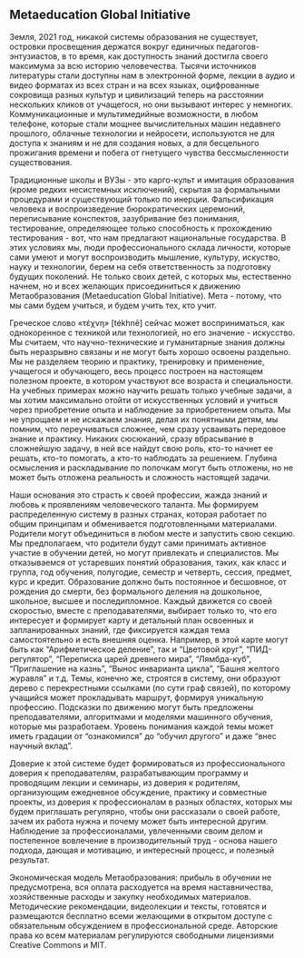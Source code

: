 ## Metaeducation Global Initiative

Земля, 2021 год, никакой системы образования не существует, островки просвещения
держатся вокруг единичных педагогов-энтузиастов, в то время, как доступность
знаний достигла своего максимума за всю историю человечества. Тысячи источников
литературы стали доступны нам в электронной форме, лекции в аудио и видео
форматах из всех стран и на всех языках, оцифрованные сокровища разных культур и
цивилизаций теперь на расстоянии нескольких кликов от учащегося, но они вызывают
интерес у немногих. Коммуникационные и мультимедийные возможности, в
любом телефоне, которые стали мощнее вычислительных машин недавнего прошлого,
облачные технологии и нейросети, используются не для доступа к знаниям и не для
создания новых, а для бесцельного прожигания времени и побега от гнетущего
чувства бессмысленности существования.

Традиционные школы и ВУЗы - это карго-культ и имитация образования (кроме редких несистемных исключений),
скрытая за формальными процедурами и существующий только по инерции.
Фальсификация человека и воспроизведение бюрократических церемоний,
переписывание конспектов, зазубривание без понимания, тестирование,
определяющее только способность к прохождению тестирования - вот, что нам предлагают национальные государства. В этих условиях мы,
люди профессионального склада личности, которые сами умеют и могут воспроизводить мышление,
культуру, искуство, науку и технологии, берем на себя ответственность за
подготовку будущих поколений. Не только своих детей, с которых мы, естественно
начнем, но и всех желающих присоединиться к движению Метаобразования
(Metaeducation Global Initiative). Мета - потому, что мы сами будем учиться, и будем учить тех, кто учит.

Греческое слово «τέχνη» [tékhnē] сейчас может
восприниматься, как однокоренное с техникой или технологией, но его значение -
искусство. Мы считаем, что научно-технические и гуманитарные знания должны быть
неразрывно связаны и не могут быть хорошо освоены раздельно. Мы не разделяем теорию и практику,
тренировку и применение, учащегося и обучающего, весь процесс построен на настоящем полезном проекте,
в котором участвуют все возраста и специальности.
На учебных примерах можно научить решать только учебные задачи, а мы хотим максимально отойти от
искусственных условий и учиться через приобретение опыта и наблюдение за приобретением опыта.
Мы не упрощаем и не искажаем знания, делая их понятными детям, мы помним, что переучиваться сложнее,
чем сразу усваивать передовое знание и практику. Никаких сюсюканий, сразу вбрасывание в сложнейшую задачу,
в ней все найдут свою роль, кто-то начнет ее решать, кто-то помогать, а кто-то наблюдать за решением.
Глубина осмысления и раскладывание по полочкам могут быть отложены, но не может быть отложена реальность и сложность настоящей задачи.

Наши основания это страсть к своей профессии, жажда знаний и любовь к
проявлениям человеческого таланта. Мы формируем распределенную систему в разных
странах, которая работает по общим принципам и обменивается подготовленными материалами.
Родители могут объединиться в любом месте и запустить свою секцию. Мы
предполагаем, что родители будут сами принимать активное участие в обучении
детей, но могут привлекать и специалистов. Мы отказываемся от устаревших понятий
образования, таких, как класс и группа, год обучения, полугодие, семестр и
четверть, сессия, предмет, курс и кредит. Образование должно быть постоянное и
бесшовное, от рождения до смерти, без формального деления на дошкольное,
школьное, высшее и последипломное. Каждый движется со своей скоростью, вместе с
преподавателями, выбирает только то, что его интересует и формирует карту и
детальный план освоенных и запланированных знаний, где фиксируется каждая тема
самостоятельно и есть внешняя оценка. Например, в этой карте могут быть как
“Арифметическое деление”, так и “Цветовой круг”, “ПИД-регулятор”, “Переписка
царей древнего мира”, “Лямбда-куб”, “Приглашение на казнь”, “Вынос инварианта
цикла”, “Башня желтого журавля” и т.д. Темы, конечно же, строятся в систему, они
образуют дерево с перекрестными ссылками (по сути граф связей), по которому
учащийся может прокладывать маршрут, формируя уникальную профессию. Подсказки по
движению могут быть предложены преподавателями, алгоритмами и моделями машинного
обучения, которые мы разработаем. Уровень понимания каждой темы может иметь
градации от “ознакомился” до “обучил другого” и даже “внес научный вклад”.

Доверие к этой системе будет формироваться из профессионального доверия к
преподавателям, разрабатывающим программу и проводящим лекции и семинары,
из доверия к родителям, организующим ежедневное обсуждение, практику и совместные проекты,
из доверия к профессионалам в разных областях, которых мы будем приглашать
регулярно, чтобы они рассказали о своей работе, зачем их работа нужна и почему может
быть интересной другим. Наблюдение за профессионалами, увлеченными своим делом и постепенное
вовлечение в производительный труд - основа нашего подхода, дающая и мотивацию, и интересный процесс, и полезный результат.

Экономическая модель Метаобразования: прибыль в обучении не предусмотрена, вся оплата расходуется на время
наставничества, хозяйственные расходы и закупку необходимых материалов.
Методические рекомендации, видеолекции и тексты, готовятся и размещаются бесплатно всеми желающими в открытом доступе с
обязательным обсуждением в профессиональной среде. Авторские права ко всем
материалам регулируются свободными лицензиями Creative Commons и MIT.
